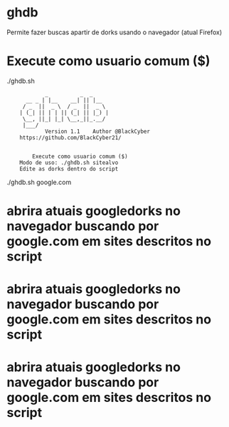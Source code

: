 # ghdb
Permite fazer buscas apartir de dorks usando o navegador (atual Firefox)
# Execute como usuario comum ($)

./ghdb.sh 

		        _          _  _
		  __ _ | |__    __| || |__
		 / _  ||  _ \  / _  ||  _ \
		| (_| || | | || (_| || |_) |
		 \__, ||_| |_| \__,_||_.__/
		 |___/
            	Version 1.1    Author @BlackCyber
		https://github.com/BlackCyber21/


          	Execute como usuario comum ($)
		Modo de uso: ./ghdb.sh sitealvo
		Edite as dorks dentro do script

./ghdb.sh google.com

# abrira atuais googledorks no navegador buscando por google.com em sites descritos no script
# abrira atuais googledorks no navegador buscando por google.com em sites descritos no script
# abrira atuais googledorks no navegador buscando por google.com em sites descritos no script
